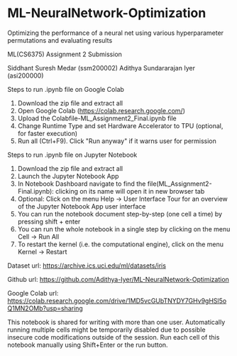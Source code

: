 # ML-NeuralNetwork-Optimization
Optimizing the performance of a neural net using various hyperparameter permutations and evaluating results

ML(CS6375) Assignment 2 Submission

Siddhant Suresh Medar (ssm200002) Adithya Sundararajan Iyer (asi200000)

Steps to run .ipynb file on Google Colab
1. Download the zip file and extract all 
2. Open Google Colab (https://colab.research.google.com/)
3. Upload the Colabfile-ML_Assignment2_Final.ipynb file
4. Change Runtime Type and set Hardware Accelerator to TPU (optional, for faster execution)
5. Run all (Ctrl+F9). Click "Run anyway" if it warns user for permission

Steps to run .ipynb file on Jupyter Notebook

1. Download the zip file and extract all 
2. Launch the Jupyter Notebook App
3. In Notebook Dashboard navigate to find the file(ML_Assignment2-Final.ipynb): clicking on its name will open it in new browser tab
4. Optional: Click on the menu Help -> User Interface Tour for an overview of the Jupyter Notebook App user interface
5. You can run the notebook document step-by-step (one cell a time) by pressing shift + enter
6. You can run the whole notebook in a single step by clicking on the menu Cell -> Run All
7. To restart the kernel (i.e. the computational engine), click on the menu Kernel -> Restart

Dataset url: https://archive.ics.uci.edu/ml/datasets/iris

Github url: https://github.com/Adithya-Iyer/ML-NeuralNetwork-Optimization

Google Colab url: https://colab.research.google.com/drive/1MD5vcGUbTNYDY7GHv9gHSl5oQ1MN2OMb?usp=sharing

This notebook is shared for writing with more than one user. Automatically running multiple cells might be temporarily disabled due to possible insecure code modifications outside of the session. Run each cell of this notebook manually using Shift+Enter or the run button.
